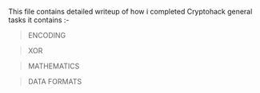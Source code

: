 This file contains detailed writeup of how i completed Cryptohack general tasks it contains :-

> ENCODING <br>

> XOR <br>

> MATHEMATICS <br>

> DATA FORMATS <br>


